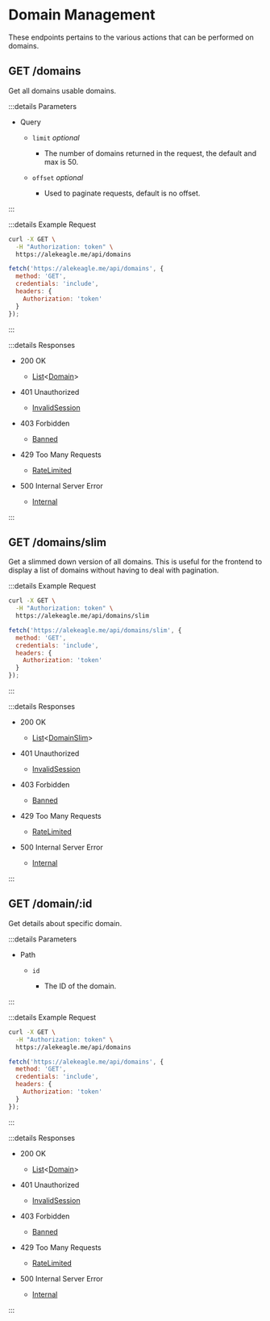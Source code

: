 # Domain Management

These endpoints pertains to the various actions that can be performed on domains.

## GET /domains

Get all domains usable domains.

:::details Parameters

- Query

  - `limit` _optional_

    - The number of domains returned in the request, the default and max is 50.

  - `offset` _optional_

    - Used to paginate requests, default is no offset.

:::

:::details Example Request

<code-group>

<code-block title="cURL">

```sh
curl -X GET \
  -H "Authorization: token" \
  https://alekeagle.me/api/domains
```

</code-block>

<code-block title="JS Fetch">

```js
fetch('https://alekeagle.me/api/domains', {
  method: 'GET',
  credentials: 'include',
  headers: {
    Authorization: 'token'
  }
});
```

</code-block>

</code-group>

:::

:::details Responses

- 200 OK

  - [List](/reference/structures/data.md#list)<[Domain](/reference/structures/data.md#domain)>

- 401 Unauthorized

  - [InvalidSession](/reference/structures/errors.md#invalidsession)

- 403 Forbidden

  - [Banned](/reference/structures/errors.md#banned)

- 429 Too Many Requests

  - [RateLimited](/reference/structures/errors.md#ratelimited)

- 500 Internal Server Error

  - [Internal](/reference/structures/errors.md#internal)

:::

## GET /domains/slim

Get a slimmed down version of all domains. This is useful for the frontend to display a list of domains without having to deal with pagination.

:::details Example Request

<code-group>

<code-block title="cURL">

```sh
curl -X GET \
  -H "Authorization: token" \
  https://alekeagle.me/api/domains/slim
```

</code-block>

<code-block title="JS Fetch">

```js
fetch('https://alekeagle.me/api/domains/slim', {
  method: 'GET',
  credentials: 'include',
  headers: {
    Authorization: 'token'
  }
});
```

</code-block>

</code-group>

:::

:::details Responses

- 200 OK

  - [List](/reference/structures/data.md#list)<[DomainSlim](/reference/structures/data.md#domainslim)>

- 401 Unauthorized

  - [InvalidSession](/reference/structures/errors.md#invalidsession)

- 403 Forbidden

  - [Banned](/reference/structures/errors.md#banned)

- 429 Too Many Requests

  - [RateLimited](/reference/structures/errors.md#ratelimited)

- 500 Internal Server Error

  - [Internal](/reference/structures/errors.md#internal)

:::

## GET /domain/:id

Get details about specific domain.

:::details Parameters

- Path

  - `id`

    - The ID of the domain.

:::

:::details Example Request

<code-group>

<code-block title="cURL">

```sh
curl -X GET \
  -H "Authorization: token" \
  https://alekeagle.me/api/domains
```

</code-block>

<code-block title="JS Fetch">

```js
fetch('https://alekeagle.me/api/domains', {
  method: 'GET',
  credentials: 'include',
  headers: {
    Authorization: 'token'
  }
});
```

</code-block>

</code-group>

:::

:::details Responses

- 200 OK

  - [List](/reference/structures/data.md#list)<[Domain](/reference/structures/data.md#domain)>

- 401 Unauthorized

  - [InvalidSession](/reference/structures/errors.md#invalidsession)

- 403 Forbidden

  - [Banned](/reference/structures/errors.md#banned)

- 429 Too Many Requests

  - [RateLimited](/reference/structures/errors.md#ratelimited)

- 500 Internal Server Error

  - [Internal](/reference/structures/errors.md#internal)

:::
